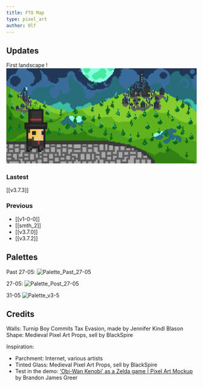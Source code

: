 ```yaml
---
title: FTO Map
type: pixel_art
author: Olf
---
```


## Updates

First landscape !
![high on the balcony](attachments/MAP/LANDSCAPE%20Final%20Clouds.gif "some clouds hates each others")

### Lastest

[[v3.7.3]]

### Previous

- [[v1-0-0]]
- [[smth_2]]
- [[v3.7.0]]
- [[v3.7.2]]

## Palettes

Past 27-05:
![Palette_Past_27-05](/FABIENs_Brain/FTO/attachments/MAP/Other/palette_FTO_past27-05.png "Too much color in it")

27-05:
![Palette_Post_27-05](/FABIENs_Brain/FTO/attachments/MAP/Other/palette_FTO_27-05.png "HUE Shifting <3")

31-05
![Palette_v3-5](/FABIENs_Brain/FTO/attachments/MAP/Other/palette%20FTO%20v3-5.png "Have to work the red/brown and maybe purple")

## Credits

Walls: Turnip Boy Commits Tax Evasion, made by Jennifer Kindl
Blason Shape: Medieval Pixel Art Props, sell by BlackSpire

Inspiration:

- Parchment: Internet, various artists
- Tinted Glass: Medieval Pixel Art Props, sell by BlackSpire
- Test in the demo: [‘Obi-Wan Kenobi’ as a Zelda game | Pixel Art Mockup](https://www.youtube.com/watch?v=pjXz-0l9gYc) by  Brandon James Greer
